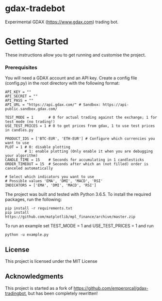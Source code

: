 # gdax-tradebot

Experimental GDAX (https://www.gdax.com) trading bot.

# Getting Started

These instructions allow you to get running and customise the project.

### Prerequisites

You will need a GDAX account and an API key. Create a config file (config.py) in the root directory with the following format:

```
API_KEY = ""
API_SECRET = ""
API_PASS = ""
API_URL = "https://api.gdax.com/" # Sandbox: https://api-public.sandbox.gdax.com/

TEST_MODE = 1       # 0 for actual trading against the exchange; 1 for test mode (no trading!)
USE_TEST_PRICES = 1 # 0 to get prices from gdax, 1 to use test prices in candles.py

PRODUCT_IDS = ['BTC-EUR', 'ETH-EUR'] # Configure which currencies you want to use
PLOT = 1 # 0: disable plotting
         # 1: enable plotting (Only enable it when you are debugging your algorithm)
CANDLE_TIME = 15    # Seconds for accumulating in 1 candlesticks
ORDER_TIMEOUT = 15  # Seconds after which an (not filled) order is canceled automatically

# Select which indicators you want to use
# Possible values 'EMA', 'DMI', 'MACD', 'RSI'
INDICATORS = ['EMA', 'DMI', 'MACD', 'RSI']
```

The project was built and tested with Python 3.6.5. To install the required packages, run the following:

```
pip install -r requirements.txt
pip install https://github.com/matplotlib/mpl_finance/archive/master.zip
```

To run an example set TEST_MODE = 1 and USE_TEST_PRICES = 1 and run
```
python -u example.py
```

## License

This project is licensed under the MIT License

## Acknowledgments

This project is started as a fork of https://github.com/emperorcal/gdax-tradingbot, but has been completely rewritten!
